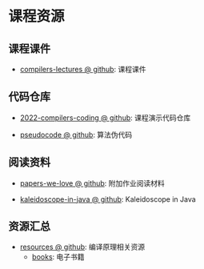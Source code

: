 # 课程资源

## 课程课件

- [compilers-lectures @ github](https://github.com/courses-at-nju-by-hfwei/compilers-lectures/tree/master/2022): 课程课件

## 代码仓库
- [2022-compilers-coding @ github](https://github.com/courses-at-nju-by-hfwei/2022-compilers-coding): 课程演示代码仓库

- [pseudocode @ github](https://github.com/courses-at-nju-by-hfwei/compilers-pseudocode): 算法伪代码

## 阅读资料
- [papers-we-love @ github](https://github.com/courses-at-nju-by-hfwei/compilers-papers-we-love): 附加作业阅读材料

- [kaleidoscope-in-java @ github](https://github.com/courses-at-nju-by-hfwei/kaleidoscope-in-java): Kaleidoscope in Java

## 资源汇总
- [resources @ github](https://github.com/courses-at-nju-by-hfwei/compilers-resources): 编译原理相关资源
  - [books](https://github.com/courses-at-nju-by-hfwei/compilers-resources/tree/master/books): 电子书籍